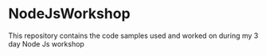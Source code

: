 # NodeJsWorkshop

This repository contains the code samples used and worked on during my 3 day Node Js workshop
